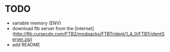 # TODO
* variable memory (ENV)
* download ftb server from the [internet] (http://ftb.cursecdn.com/FTB2/modpacks/FTBTrident/1_4_0/FTBTridentServer.zip)
* add README
